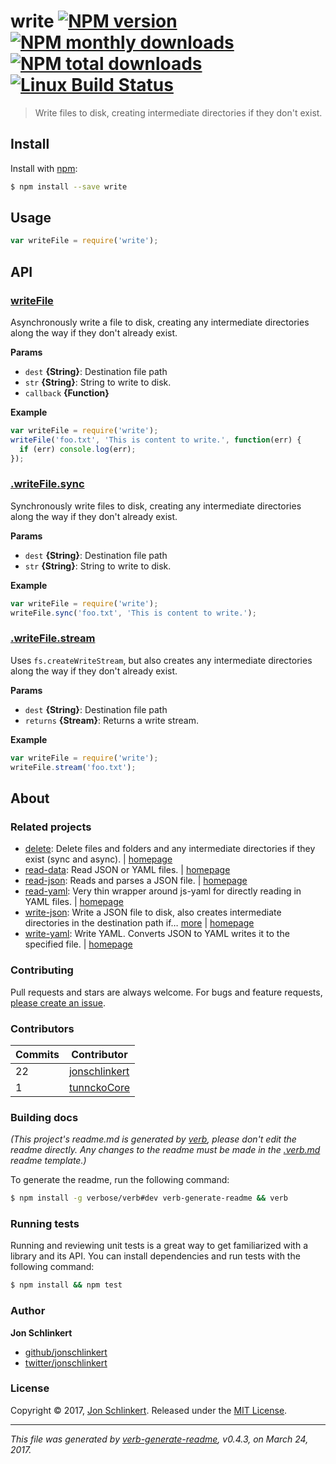 # write [![NPM version](https://img.shields.io/npm/v/write.svg?style=flat)](https://www.npmjs.com/package/write) [![NPM monthly downloads](https://img.shields.io/npm/dm/write.svg?style=flat)](https://npmjs.org/package/write)  [![NPM total downloads](https://img.shields.io/npm/dt/write.svg?style=flat)](https://npmjs.org/package/write) [![Linux Build Status](https://img.shields.io/travis/jonschlinkert/write.svg?style=flat&label=Travis)](https://travis-ci.org/jonschlinkert/write)

> Write files to disk, creating intermediate directories if they don't exist.

## Install

Install with [npm](https://www.npmjs.com/):

```sh
$ npm install --save write
```

## Usage

```js
var writeFile = require('write');
```

## API

### [writeFile](index.js#L33)

Asynchronously write a file to disk, creating any intermediate directories along the way if they don't already exist.

**Params**

* `dest` **{String}**: Destination file path
* `str` **{String}**: String to write to disk.
* `callback` **{Function}**

**Example**

```js
var writeFile = require('write');
writeFile('foo.txt', 'This is content to write.', function(err) {
  if (err) console.log(err);
});
```

### [.writeFile.sync](index.js#L75)

Synchronously write files to disk, creating any intermediate directories along the way if they don't already exist.

**Params**

* `dest` **{String}**: Destination file path
* `str` **{String}**: String to write to disk.

**Example**

```js
var writeFile = require('write');
writeFile.sync('foo.txt', 'This is content to write.');
```

### [.writeFile.stream](index.js#L95)

Uses `fs.createWriteStream`, but also creates any intermediate directories along the way if they don't already exist.

**Params**

* `dest` **{String}**: Destination file path
* `returns` **{Stream}**: Returns a write stream.

**Example**

```js
var writeFile = require('write');
writeFile.stream('foo.txt');
```

## About

### Related projects

* [delete](https://www.npmjs.com/package/delete): Delete files and folders and any intermediate directories if they exist (sync and async). | [homepage](https://github.com/jonschlinkert/delete "Delete files and folders and any intermediate directories if they exist (sync and async).")
* [read-data](https://www.npmjs.com/package/read-data): Read JSON or YAML files. | [homepage](https://github.com/jonschlinkert/read-data "Read JSON or YAML files.")
* [read-json](https://www.npmjs.com/package/read-json): Reads and parses a JSON file. | [homepage](https://github.com/n-johnson/read-json#readme "Reads and parses a JSON file.")
* [read-yaml](https://www.npmjs.com/package/read-yaml): Very thin wrapper around js-yaml for directly reading in YAML files. | [homepage](https://github.com/jonschlinkert/read-yaml "Very thin wrapper around js-yaml for directly reading in YAML files.")
* [write-json](https://www.npmjs.com/package/write-json): Write a JSON file to disk, also creates intermediate directories in the destination path if… [more](https://github.com/jonschlinkert/write-json) | [homepage](https://github.com/jonschlinkert/write-json "Write a JSON file to disk, also creates intermediate directories in the destination path if they don't already exist.")
* [write-yaml](https://www.npmjs.com/package/write-yaml): Write YAML. Converts JSON to YAML writes it to the specified file. | [homepage](https://github.com/jonschlinkert/write-yaml "Write YAML. Converts JSON to YAML writes it to the specified file.")

### Contributing

Pull requests and stars are always welcome. For bugs and feature requests, [please create an issue](../../issues/new).

### Contributors

| **Commits** | **Contributor** | 
| --- | --- |
| 22 | [jonschlinkert](https://github.com/jonschlinkert) |
| 1 | [tunnckoCore](https://github.com/tunnckoCore) |

### Building docs

_(This project's readme.md is generated by [verb](https://github.com/verbose/verb-generate-readme), please don't edit the readme directly. Any changes to the readme must be made in the [.verb.md](.verb.md) readme template.)_

To generate the readme, run the following command:

```sh
$ npm install -g verbose/verb#dev verb-generate-readme && verb
```

### Running tests

Running and reviewing unit tests is a great way to get familiarized with a library and its API. You can install dependencies and run tests with the following command:

```sh
$ npm install && npm test
```

### Author

**Jon Schlinkert**

* [github/jonschlinkert](https://github.com/jonschlinkert)
* [twitter/jonschlinkert](https://twitter.com/jonschlinkert)

### License

Copyright © 2017, [Jon Schlinkert](https://github.com/jonschlinkert).
Released under the [MIT License](LICENSE).

***

_This file was generated by [verb-generate-readme](https://github.com/verbose/verb-generate-readme), v0.4.3, on March 24, 2017._